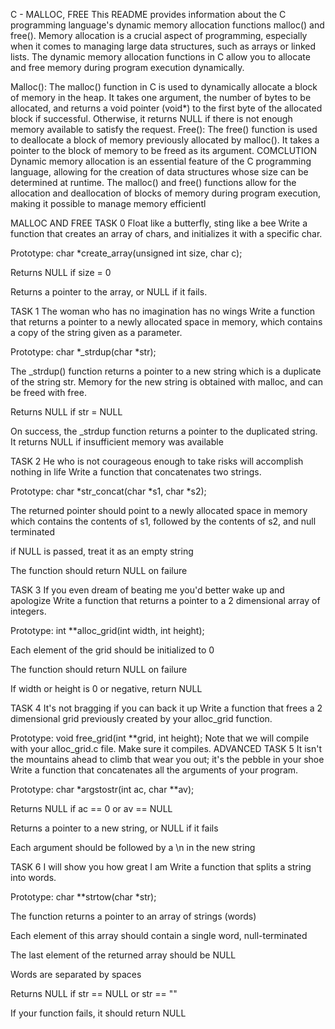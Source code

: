 C - MALLOC, FREE
This README provides information about the C programming language's dynamic memory allocation functions malloc() and free().
Memory allocation is a crucial aspect of programming, especially when it comes to managing large data structures, such as arrays or linked lists. The dynamic memory allocation functions in C allow you to allocate and free memory during program execution dynamically.

Malloc():
The malloc() function in C is used to dynamically allocate a block of memory in the heap.
It takes one argument, the number of bytes to be allocated, and returns a void pointer (void*) to the first byte of the allocated block if successful.
Otherwise, it returns NULL if there is not enough memory available to satisfy the request.
Free():
The free() function is used to deallocate a block of memory previously allocated by malloc().
It takes a pointer to the block of memory to be freed as its argument.
COMCLUTION
Dynamic memory allocation is an essential feature of the C programming language, allowing for the creation of data structures whose size can be determined at runtime. The malloc() and free() functions allow for the allocation and deallocation of blocks of memory during program execution, making it possible to manage memory efficientl

MALLOC AND FREE
TASK 0
Float like a butterfly, sting like a bee
Write a function that creates an array of chars, and initializes it with a specific char.

Prototype: char *create_array(unsigned int size, char c);

Returns NULL if size = 0

Returns a pointer to the array, or NULL if it fails.

TASK 1
The woman who has no imagination has no wings
Write a function that returns a pointer to a newly allocated space in memory, which contains a copy of the string given as a parameter.

Prototype: char *_strdup(char *str);

The _strdup() function returns a pointer to a new string which is a duplicate of the string str. Memory for the new string is obtained with malloc, and can be freed with free.

Returns NULL if str = NULL

On success, the _strdup function returns a pointer to the duplicated string. It returns NULL if insufficient memory was available

TASK 2
He who is not courageous enough to take risks will accomplish nothing in life
Write a function that concatenates two strings.

Prototype: char *str_concat(char *s1, char *s2);

The returned pointer should point to a newly allocated space in memory which contains the contents of s1, followed by the contents of s2, and null terminated

if NULL is passed, treat it as an empty string

The function should return NULL on failure

TASK 3
If you even dream of beating me you'd better wake up and apologize
Write a function that returns a pointer to a 2 dimensional array of integers.

Prototype: int **alloc_grid(int width, int height);

Each element of the grid should be initialized to 0

The function should return NULL on failure

If width or height is 0 or negative, return NULL

TASK 4
It's not bragging if you can back it up
Write a function that frees a 2 dimensional grid previously created by your alloc_grid function.

Prototype: void free_grid(int **grid, int height);
Note that we will compile with your alloc_grid.c file. Make sure it compiles.
ADVANCED
TASK 5
It isn't the mountains ahead to climb that wear you out; it's the pebble in your shoe
Write a function that concatenates all the arguments of your program.

Prototype: char *argstostr(int ac, char **av);

Returns NULL if ac == 0 or av == NULL

Returns a pointer to a new string, or NULL if it fails

Each argument should be followed by a \n in the new string

TASK 6
I will show you how great I am
Write a function that splits a string into words.

Prototype: char **strtow(char *str);

The function returns a pointer to an array of strings (words)

Each element of this array should contain a single word, null-terminated

The last element of the returned array should be NULL

Words are separated by spaces

Returns NULL if str == NULL or str == ""

If your function fails, it should return NULL
